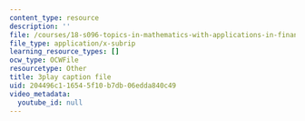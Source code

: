 ```yaml
---
content_type: resource
description: ''
file: /courses/18-s096-topics-in-mathematics-with-applications-in-finance-fall-2013/204496c116545f10b7db06edda840c49_Z5yRMMVUC5w.vtt
file_type: application/x-subrip
learning_resource_types: []
ocw_type: OCWFile
resourcetype: Other
title: 3play caption file
uid: 204496c1-1654-5f10-b7db-06edda840c49
video_metadata:
  youtube_id: null
---
```

